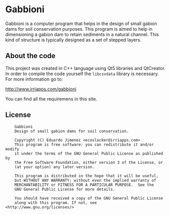 # Gabbioni

Gabbioni is a computer program that helps in the design of small gabion dams for soil conservation purposes. This program is aimed to help in dimensioning a gabion dam to retain sediments in a natural channel. This kind of structure is typically designed as a set of stepped layers.

## About the code

This project was created in C++ language using Qt5 libraries and QtCreator. In order to compile the code yourself the `libcsvdata` library is necessary. For more information go to:

<http://www.irriapps.com/gabbioni>

You can find all the requiremens in this site.

## License

```
    Gabbioni
    Design of small gabion dams for soil conservation.

    Copyright (C) Eduardo Jimenez <ecoslacker@irriapps.com>
    This program is free software: you can redistribute it and/or modify
    it under the terms of the GNU General Public License as published by
    the Free Software Foundation, either version 3 of the License, or
    (at your option) any later version.

    This program is distributed in the hope that it will be useful,
    but WITHOUT ANY WARRANTY; without even the implied warranty of
    MERCHANTABILITY or FITNESS FOR A PARTICULAR PURPOSE.  See the
    GNU General Public License for more details.

    You should have received a copy of the GNU General Public License
    along with this program. If not, see <http://www.gnu.org/licenses/>
```
